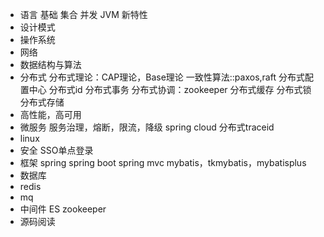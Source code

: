 - 语言
  基础
  集合
  并发
  JVM
  新特性
- 设计模式
- 操作系统
- 网络
- 数据结构与算法
- 分布式
  分布式理论：CAP理论，Base理论
  一致性算法::paxos,raft
  分布式配置中心
  分布式id
  分布式事务
  分布式协调：zookeeper
  分布式缓存
  分布式锁
  分布式存储
- 高性能，高可用
- 微服务
  服务治理，熔断，限流，降级
  spring cloud
  分布式traceid
- linux
- 安全
  SSO单点登录
- 框架
  spring
  spring boot
  spring mvc
  mybatis，tkmybatis，mybatisplus
- 数据库
- redis
- mq
- 中间件
  ES
  zookeeper
- 源码阅读